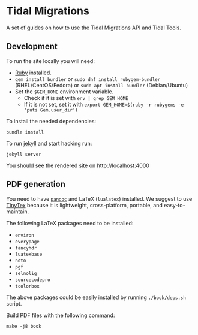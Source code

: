 # Tidal Migrations

A set of guides on how to use the Tidal Migrations API and Tidal Tools.


## Development

To run the site locally you will need:

- [Ruby](https://www.ruby-lang.org/en/) installed.
- `gem install bundler` or `sudo dnf install rubygem-bundler` (RHEL/CentOS/Fedora) or `sudo apt install bundler` (Debian/Ubuntu)
- Set the `$GEM_HOME` environment variable. 
    - Check if it is set with `env | grep GEM_HOME`
    - If it is not set, set it with `export GEM_HOME=$(ruby -r rubygems -e 'puts Gem.user_dir')`
    

To install the needed dependencies:

`bundle install`


To run [jekyll](https://jekyllrb.com/) and start hacking run:

`jekyll server`


You should see the rendered site on http://localhost:4000

## PDF generation

You need to have [`pandoc`](https://pandoc.org/installing.html) and LaTeX
(`lualatex`) installed. We suggest to use
[TinyTex](https://yihui.name/tinytex/) because it is lightweight,
cross-platform, portable, and easy-to-maintain.

The following LaTeX packages need to be installed:

- `environ`
- `everypage`
- `fancyhdr`
- `luatexbase`
- `noto`
- `pgf`
- `selnolig`
- `sourcecodepro`
- `tcolorbox`

The above packages could be easily installed by running `./book/deps.sh` script.

Build PDF files with the following command:

```
make -j8 book
```
